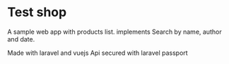 # Test shop
A sample web app with products list. implements Search by name, author and date.

Made with laravel and vuejs
Api secured with laravel passport
